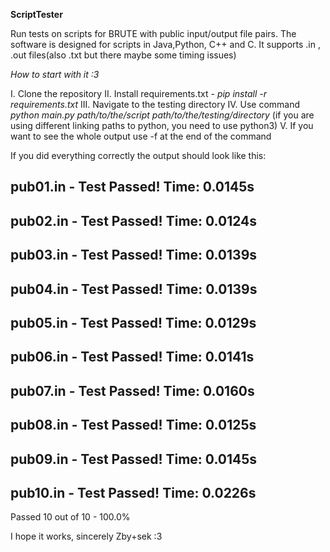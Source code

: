 **ScriptTester**

Run tests on scripts for BRUTE with public input/output file pairs.
The software is designed for scripts in Java,Python, C++ and C.
It supports .in , .out files(also .txt but there maybe some timing issues)

*How to start with it :3*

I.   Clone the repository
II.  Install requirements.txt - *pip install -r requirements.txt*
III. Navigate to the testing directory
IV.  Use command *python main.py path/to/the/script path/to/the/testing/directory*
(if you are using different linking paths to python, you need to use python3)
V.   If you want to see the whole output use -f at the end of the command

If you did everything correctly the output should look like this:

pub01.in - Test Passed! Time: 0.0145s
-------
pub02.in - Test Passed! Time: 0.0124s
-------
pub03.in - Test Passed! Time: 0.0139s
-------
pub04.in - Test Passed! Time: 0.0139s
-------
pub05.in - Test Passed! Time: 0.0129s
-------
pub06.in - Test Passed! Time: 0.0141s
-------
pub07.in - Test Passed! Time: 0.0160s
-------
pub08.in - Test Passed! Time: 0.0125s
-------
pub09.in - Test Passed! Time: 0.0145s
-------
pub10.in - Test Passed! Time: 0.0226s
-------
Passed 10 out of 10 - 100.0%


I hope it works, sincerely Zby+sek :3
